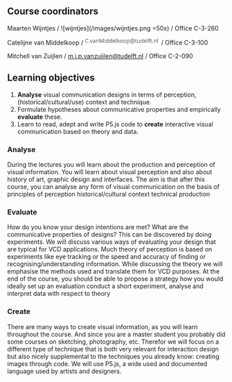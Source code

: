 

<script type="text/javascript" src="https://cdnjs.cloudflare.com/ajax/libs/p5.js/0.6.1/p5.js"></script>
<script type="text/javascript" src="https://cdnjs.cloudflare.com/ajax/libs/p5.js/0.6.1/addons/p5.sound.js"></script>
<script type="text/javascript" src="https://cdnjs.cloudflare.com/ajax/libs/p5.js/0.6.1/addons/p5.dom.js"></script>
<!--<script type="text/javascript" src="sketches/background_sketch.js"></script>-->
<div id="content" markdown="1">


## Course coordinators

Maarten Wijntjes / ![wijntjes](/images/wijntjes.png =50x) / Office C-3-260

Catelijne van Middelkoop / <img src="images/middelkoop.png" alt="drawing" height="16"/>  / Office C-3-100

Mitchell van Zuijlen / m.j.p.vanzuijlen@tudelft.nl / Office C-2-090


## Learning objectives

1. **Analyse** visual communication designs in terms of perception, (historical/cultural/use) context and technique.
2. Formulate hypotheses about communicative properties and empirically **evaluate** these. 
3. Learn to read, adept and write P5.js code to **create** interactive visual communication based on theory and data. 

### Analyse
During the lectures you will learn about the production and perception of visual information. You will learn about visual perception and also about history of art, graphic design and interfaces. The aim is that after this course, you can analyse any form of visual communication on the basis of
principles of perception
historical/cultural context
technical production

### Evaluate
How do you know your design intentions are met? What are the communicative properties of designs? This can be discovered by doing experiments. We will discuss various ways of evaluating your design that are typical for VCD applications. Much theory of perception is based on experiments like eye tracking or the speed and accuracy of finding or recognising/understanding information. While discussing the theory we will emphasise the methods used and translate them for VCD purposes. At the end of the course, you should be able to 
propose a strategy how you would ideally set up an evaluation
conduct a short experiment, analyse and interpret data with respect to theory

### Create
There are many ways to create visual information, as you will learn throughout the course. And since you are a master student you probably did some courses on sketching, photography, etc. Therefor we will focus on a different type of technique that is both very relevant for interaction design but also nicely supplemental to the techniques you already know: creating images through code. We will use P5.js, a wide used and documented language used by artists and designers. 




</div>
